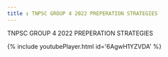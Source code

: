 ```yaml
---
title : TNPSC GROUP 4 2022 PREPERATION STRATEGIES
---
```


TNPSC GROUP 4 2022 PREPERATION STRATEGIES



{% include youtubePlayer.html id='6AgwH1YZVDA' %}
